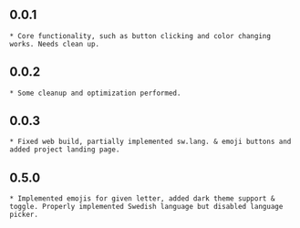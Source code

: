 ## 0.0.1

    * Core functionality, such as button clicking and color changing works. Needs clean up.

## 0.0.2

    * Some cleanup and optimization performed.

## 0.0.3

    * Fixed web build, partially implemented sw.lang. & emoji buttons and added project landing page.

## 0.5.0

    * Implemented emojis for given letter, added dark theme support & toggle. Properly implemented Swedish language but disabled language picker.
